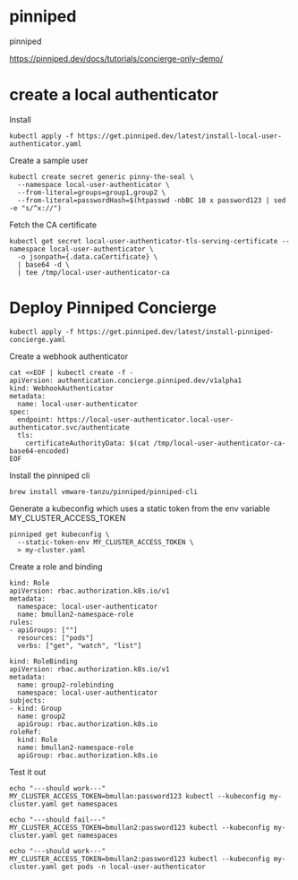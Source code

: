 # pinniped
pinniped

https://pinniped.dev/docs/tutorials/concierge-only-demo/

# create a local authenticator

Install
```
kubectl apply -f https://get.pinniped.dev/latest/install-local-user-authenticator.yaml
```


Create a sample user
```
kubectl create secret generic pinny-the-seal \
  --namespace local-user-authenticator \
  --from-literal=groups=group1,group2 \
  --from-literal=passwordHash=$(htpasswd -nbBC 10 x password123 | sed -e "s/^x://")
```
 
Fetch the CA certificate
```
kubectl get secret local-user-authenticator-tls-serving-certificate --namespace local-user-authenticator \
  -o jsonpath={.data.caCertificate} \
  | base64 -d \
  | tee /tmp/local-user-authenticator-ca
```

# Deploy Pinniped Concierge
```
kubectl apply -f https://get.pinniped.dev/latest/install-pinniped-concierge.yaml
```

Create a webhook authenticator
```
cat <<EOF | kubectl create -f -
apiVersion: authentication.concierge.pinniped.dev/v1alpha1
kind: WebhookAuthenticator
metadata:
  name: local-user-authenticator
spec:
  endpoint: https://local-user-authenticator.local-user-authenticator.svc/authenticate
  tls:
    certificateAuthorityData: $(cat /tmp/local-user-authenticator-ca-base64-encoded)
EOF
```

Install the pinniped cli
```
brew install vmware-tanzu/pinniped/pinniped-cli
```

Generate a kubeconfig which uses a static token from the env variable MY_CLUSTER_ACCESS_TOKEN
```
pinniped get kubeconfig \
  --static-token-env MY_CLUSTER_ACCESS_TOKEN \
  > my-cluster.yaml
```

Create a role and binding
```
kind: Role
apiVersion: rbac.authorization.k8s.io/v1
metadata:
  namespace: local-user-authenticator
  name: bmullan2-namespace-role
rules:
- apiGroups: [""]
  resources: ["pods"]
  verbs: ["get", "watch", "list"]
```

```
kind: RoleBinding
apiVersion: rbac.authorization.k8s.io/v1
metadata:
  name: group2-rolebinding
  namespace: local-user-authenticator
subjects:
- kind: Group
  name: group2
  apiGroup: rbac.authorization.k8s.io
roleRef:
  kind: Role
  name: bmullan2-namespace-role
  apiGroup: rbac.authorization.k8s.io
```

Test it out
```
echo "---should work---"
MY_CLUSTER_ACCESS_TOKEN=bmullan:password123 kubectl --kubeconfig my-cluster.yaml get namespaces

echo "---should fail---"
MY_CLUSTER_ACCESS_TOKEN=bmullan2:password123 kubectl --kubeconfig my-cluster.yaml get namespaces

echo "---should work---"
MY_CLUSTER_ACCESS_TOKEN=bmullan2:password123 kubectl --kubeconfig my-cluster.yaml get pods -n local-user-authenticator

```




